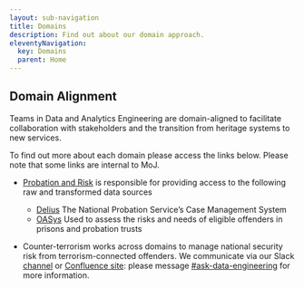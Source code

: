 ```yaml
---
layout: sub-navigation
title: Domains
description: Find out about our domain approach.
eleventyNavigation:
  key: Domains
  parent: Home
---
```


## Domain Alignment

Teams in Data and Analytics Engineering are domain-aligned to facilitate collaboration with stakeholders and the transition from heritage systems to new services.

To find out more about each domain please access the links below. Please note that some links are internal to MoJ.

- [Probation and Risk](https://ministryofjustice.github.io/analytical-platform-data-engineering/) is responsible for providing access to the following raw and transformed data sources

  - [Delius](https://www.data.gov.uk/dataset/8dae5fb2-82a2-4232-ae79-87e9c9fcfe46/ndelius) The National Probation Service’s Case Management System
  - [OASys](https://www.data.gov.uk/dataset/911acd3c-495f-48ca-88b6-024210868b06/offender-assessment-system-oasys) Used to assess the risks and needs of eligible offenders in prisons and probation trusts

- Counter-terrorism works across domains to manage national security risk from terrorism-connected offenders.  We communicate via our Slack [channel](https://moj.enterprise.slack.com/archives/C03K0CU637U) or [Confluence site](https://dsdmoj.atlassian.net/wiki/spaces/JCH/overview): please message [#ask-data-engineering](https://moj.enterprise.slack.com/archives/C8X3PP1TN) for more information.
